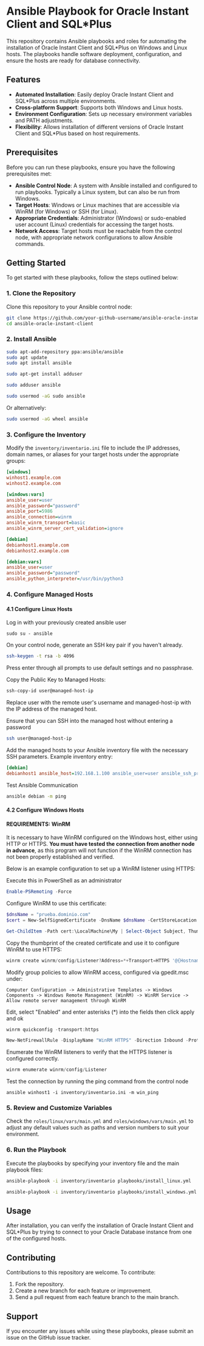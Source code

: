 # Ansible Playbook for Oracle Instant Client and SQL*Plus

This repository contains Ansible playbooks and roles for automating the installation of Oracle Instant Client and SQL*Plus on Windows and Linux hosts. The playbooks handle software deployment, configuration, and ensure the hosts are ready for database connectivity.

## Features

- **Automated Installation**: Easily deploy Oracle Instant Client and SQL*Plus across multiple environments.
- **Cross-platform Support**: Supports both Windows and Linux hosts.
- **Environment Configuration**: Sets up necessary environment variables and PATH adjustments.
- **Flexibility**: Allows installation of different versions of Oracle Instant Client and SQL*Plus based on host requirements.

## Prerequisites

Before you can run these playbooks, ensure you have the following prerequisites met:

- **Ansible Control Node**: A system with Ansible installed and configured to run playbooks. Typically a Linux system, but can also be run from Windows.
- **Target Hosts**: Windows or Linux machines that are accessible via WinRM (for Windows) or SSH (for Linux).
- **Appropriate Credentials**: Administrator (Windows) or sudo-enabled user account (Linux) credentials for accessing the target hosts.
- **Network Access**: Target hosts must be reachable from the control node, with appropriate network configurations to allow Ansible commands.

## Getting Started

To get started with these playbooks, follow the steps outlined below:

### 1. Clone the Repository

Clone this repository to your Ansible control node:

```bash
git clone https://github.com/your-github-username/ansible-oracle-instant-client.git
cd ansible-oracle-instant-client
```

### 2. Install Ansible

```bash
sudo apt-add-repository ppa:ansible/ansible
sudo apt update
sudo apt install ansible
```

```bash
sudo apt-get install adduser
```

```bash
sudo adduser ansible
```

```bash (Debian Systems)
sudo usermod -aG sudo ansible
```
Or alternatively:
```bash (RHEL Systems)
sudo usermod -aG wheel ansible
```

### 3. Configure the Inventory

Modify the `inventory/inventario.ini` file to include the IP addresses, domain names, or aliases for your target hosts under the appropriate groups:

```inventario.ini
[windows]
winhost1.example.com
winhost2.example.com

[windows:vars]
ansible_user=user
ansible_password="password"
ansible_port=5986
ansible_connection=winrm
ansible_winrm_transport=basic
ansible_winrm_server_cert_validation=ignore

[debian]
debianhost1.example.com
debianhost2.example.com

[debian:vars]
ansible_user=user
ansible_password="password"
ansible_python_interpreter=/usr/bin/python3
```

### 4. Configure Managed Hosts
#### 4.1 Configure Linux Hosts

Log in with your previously created ansible user 
```bashh
sudo su - ansible
```

On your control node, generate an SSH key pair if you haven't already.
```bash
ssh-keygen -t rsa -b 4096
```
Press enter through all prompts to use default settings and no passphrase.

Copy the Public Key to Managed Hosts:
```bash
ssh-copy-id user@managed-host-ip
```
Replace user with the remote user's username and managed-host-ip with the IP address of the managed host.

Ensure that you can SSH into the managed host without entering a password
```bash
ssh user@managed-host-ip
```

Add the managed hosts to your Ansible inventory file with the necessary SSH parameters. Example inventory entry:

```inventario.ini
[debian]
debianhost1 ansible_host=192.168.1.100 ansible_user=user ansible_ssh_private_key_file=~/.ssh/id_rsa
```
Test Ansible Communication
```bash
ansible debian -m ping
```

#### 4.2 Configure Windows Hosts

#### REQUIREMENTS: WinRM

It is necessary to have WinRM configured on the Windows host, either using HTTP or HTTPS. **You must have tested the connection from another node in advance**, as this program will not function if the WinRM connection has not been properly established and verified.

Below is an example configuration to set up a WinRM listener using HTTPS:

Execute this in PowerShell as an administrator
```powershell
Enable-PSRemoting -Force
```

Configure WinRM to use this certificate:

```powershell
$dnsName = "prueba.dominio.com"
$cert = New-SelfSignedCertificate -DnsName $dnsName -CertStoreLocation cert:\LocalMachine\My -FriendlyName "WinRM SSL" -NotAfter (Get-Date).AddYears(1)
```

```powershell
Get-ChildItem -Path cert:\LocalMachine\My | Select-Object Subject, Thumbprint
```

Copy the thumbprint of the created certificate and use it to configure WinRM to use HTTPS:

```powershell
winrm create winrm/config/Listener?Address=*+Transport=HTTPS '@{Hostname="prueba.dominio.com"; CertificateThumbprint="<Copied_Thumbprint_Here>"}'
```

Modify group policies to allow WinRM access, configured via gpedit.msc under:
```gpedit.msc
Computer Configuration -> Administrative Templates -> Windows Components -> Windows Remote Management (WinRM) -> WinRM Service -> Allow remote server management through WinRM
```
Edit, select "Enabled" and enter asterisks (*) into the fields then click apply and ok

```powershell
winrm quickconfig -transport:https
```

```powershell
New-NetFirewallRule -DisplayName "WinRM HTTPS" -Direction Inbound -Protocol TCP -LocalPort 5986 -Action Allow
```
Enumerate the WinRM listeners to verify that the HTTPS listener is configured correctly.

```powershell
winrm enumerate winrm/config/Listener
```

Test the connection by running the ping command from the control node
```Control node (linux)
ansible winhost1 -i inventory/inventario.ini -m win_ping
```

### 5. Review and Customize Variables

Check the `roles/linux/vars/main.yml` and `roles/windows/vars/main.yml` to adjust any default values such as paths and version numbers to suit your environment.

### 6. Run the Playbook

Execute the playbooks by specifying your inventory file and the main playbook files:

```bash (for Linux hosts)
ansible-playbook -i inventory/inventario playbooks/install_linux.yml
```

```bash (for Windows hosts
ansible-playbook -i inventory/inventario playbooks/install_windows.yml
```

## Usage

After installation, you can verify the installation of Oracle Instant Client and SQL*Plus by trying to connect to your Oracle Database instance from one of the configured hosts.

## Contributing

Contributions to this repository are welcome. To contribute:

1. Fork the repository.
2. Create a new branch for each feature or improvement.
3. Send a pull request from each feature branch to the main branch.

## Support

If you encounter any issues while using these playbooks, please submit an issue on the GitHub issue tracker.

